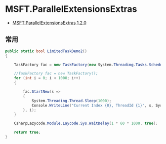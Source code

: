 # MSFT.ParallelExtensionsExtras

- [MSFT.ParallelExtensionsExtras 1.2.0](https://www.nuget.org/packages/MSFT.ParallelExtensionsExtras/)

## 常用

```c#
public static bool LimitedTaskDemo2()
{

    TaskFactory fac = new TaskFactory(new System.Threading.Tasks.Schedulers.LimitedConcurrencyLevelTaskScheduler(5));

    //TaskFactory fac = new TaskFactory();
    for (int i = 0; i < 1000; i++)
    {

        fac.StartNew(s =>
        {
            System.Threading.Thread.Sleep(1000);
            Console.WriteLine("Current Index {0}, ThreadId {1}", s, System.Threading.Thread.CurrentThread.ManagedThreadId);
        }, i);
    }

    CsharpLazycode.Module.Laycode.Sys.WaitDelay(1 * 60 * 1000, true);

    return true;
}

```
